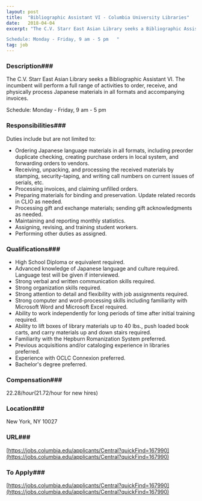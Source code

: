 ```yaml
---
layout: post
title:  "Bibliographic Assistant VI - Columbia University Libraries"
date:   2018-04-04
excerpt: "The C.V. Starr East Asian Library seeks a Bibliographic Assistant VI. The incumbent will perform a full range of activities to order, receive, and physically process Japanese materials in all formats and accompanying invoices. 

Schedule: Monday - Friday, 9 am - 5 pm   "
tag: job
---
```


### Description###

The C.V. Starr East Asian Library seeks a Bibliographic Assistant VI. The incumbent will perform a full range of activities to order, receive, and physically process Japanese materials in all formats and accompanying invoices. 

Schedule: Monday - Friday, 9 am - 5 pm   


### Responsibilities###

Duties include but are not limited to:
- Ordering Japanese language materials in all formats, including preorder duplicate checking, creating purchase orders in local system, and forwarding orders to vendors.
- Receiving, unpacking, and processing the received materials by stamping, security-taping, and writing call numbers on current issues of serials, etc.
- Processing invoices, and claiming unfilled orders.
- Preparing materials for binding and preservation. Update related records in CLIO as needed.
- Processing gift and exchange materials; sending gift acknowledgments as needed.
- Maintaining and reporting monthly statistics.
- Assigning, revising, and training student workers.
- Performing other duties as assigned.


### Qualifications###

- High School Diploma or equivalent required.
- Advanced knowledge of Japanese language and culture required. Language test will be given if interviewed.
- Strong verbal and written communication skills required.
- Strong organization skills required.
- Strong attention to detail and flexibility with job assignments required.
- Strong computer and word-processing skills including familiarity with Microsoft Word and Microsoft Excel required.
- Ability to work independently for long periods of time after initial training required.
- Ability to lift boxes of library materials up to 40 lbs., push loaded book carts, and carry materials up and down stairs required.   
- Familiarity with the Hepburn Romanization System preferred.
- Previous acquisitions and/or cataloging experience in libraries preferred.
- Experience with OCLC Connexion preferred.
- Bachelor's degree preferred. 


### Compensation###

$22.28/hour ($21.72/hour for new hires)


### Location###

New York, NY 10027


### URL###

[https://jobs.columbia.edu/applicants/Central?quickFind=167990](https://jobs.columbia.edu/applicants/Central?quickFind=167990)

### To Apply###

[https://jobs.columbia.edu/applicants/Central?quickFind=167990](https://jobs.columbia.edu/applicants/Central?quickFind=167990)





